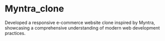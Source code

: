 # Myntra_clone
Developed a responsive e-commerce website clone inspired by Myntra, showcasing a comprehensive  understanding of modern web development practices.
